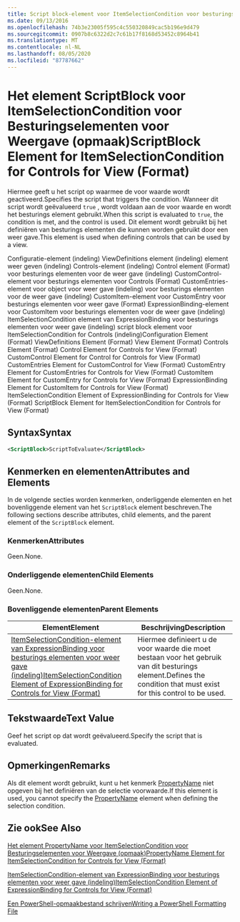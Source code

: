 ```yaml
---
title: Script block-element voor ItemSelectionCondition voor besturings elementen voor weer gave (indeling) | Microsoft Docs
ms.date: 09/13/2016
ms.openlocfilehash: 74b3e23005f595c4c550320849cac5b196e9d479
ms.sourcegitcommit: 0907b8c6322d2c7c61b17f8168d53452c8964b41
ms.translationtype: MT
ms.contentlocale: nl-NL
ms.lasthandoff: 08/05/2020
ms.locfileid: "87787662"
---
```

# <a name="scriptblock-element-for-itemselectioncondition-for-controls-for-view-format"></a><span data-ttu-id="d70d5-102">Het element ScriptBlock voor ItemSelectionCondition voor Besturingselementen voor Weergave (opmaak)</span><span class="sxs-lookup"><span data-stu-id="d70d5-102">ScriptBlock Element for ItemSelectionCondition for Controls for View (Format)</span></span>

<span data-ttu-id="d70d5-103">Hiermee geeft u het script op waarmee de voor waarde wordt geactiveerd.</span><span class="sxs-lookup"><span data-stu-id="d70d5-103">Specifies the script that triggers the condition.</span></span> <span data-ttu-id="d70d5-104">Wanneer dit script wordt geëvalueerd `true` , wordt voldaan aan de voor waarde en wordt het besturings element gebruikt.</span><span class="sxs-lookup"><span data-stu-id="d70d5-104">When this script is evaluated to `true`, the condition is met, and the control is used.</span></span> <span data-ttu-id="d70d5-105">Dit element wordt gebruikt bij het definiëren van besturings elementen die kunnen worden gebruikt door een weer gave.</span><span class="sxs-lookup"><span data-stu-id="d70d5-105">This element is used when defining controls that can be used by a view.</span></span>

<span data-ttu-id="d70d5-106">Configuratie-element (indeling) ViewDefinitions element (indeling) element weer geven (indeling) Controls-element (indeling) Control element (Format) voor besturings elementen voor de weer gave (indeling) CustomControl-element voor besturings elementen voor Controls (Format) CustomEntries-element voor object voor weer gave (indeling) voor besturings elementen voor de weer gave (indeling) CustomItem-element voor CustomEntry voor besturings elementen voor weer gave (Format) ExpressionBinding-element voor CustomItem voor besturings elementen voor de weer gave (indeling) ItemSelectionCondition element van ExpressionBinding voor besturings elementen voor weer gave (indeling) script block element voor ItemSelectionCondition for Controls (indeling)</span><span class="sxs-lookup"><span data-stu-id="d70d5-106">Configuration Element (Format) ViewDefinitions Element (Format) View Element (Format) Controls Element (Format) Control Element for Controls for View (Format) CustomControl Element for Control for Controls for View (Format) CustomEntries Element for CustomControl for View (Format) CustomEntry Element for CustomEntries for Controls for View (Format) CustomItem Element for CustomEntry for Controls for View (Format) ExpressionBinding Element for CustomItem for Controls for View (Format) ItemSelectionCondition Element of ExpressionBinding for Controls for View (Format) ScriptBlock Element for ItemSelectionCondition for Controls for View (Format)</span></span>

## <a name="syntax"></a><span data-ttu-id="d70d5-107">Syntax</span><span class="sxs-lookup"><span data-stu-id="d70d5-107">Syntax</span></span>

```xml
<ScriptBlock>ScriptToEvaluate</ScriptBlock>
```

## <a name="attributes-and-elements"></a><span data-ttu-id="d70d5-108">Kenmerken en elementen</span><span class="sxs-lookup"><span data-stu-id="d70d5-108">Attributes and Elements</span></span>

<span data-ttu-id="d70d5-109">In de volgende secties worden kenmerken, onderliggende elementen en het bovenliggende element van het `ScriptBlock` element beschreven.</span><span class="sxs-lookup"><span data-stu-id="d70d5-109">The following sections describe attributes, child elements, and the parent element of the `ScriptBlock` element.</span></span>

### <a name="attributes"></a><span data-ttu-id="d70d5-110">Kenmerken</span><span class="sxs-lookup"><span data-stu-id="d70d5-110">Attributes</span></span>

<span data-ttu-id="d70d5-111">Geen.</span><span class="sxs-lookup"><span data-stu-id="d70d5-111">None.</span></span>

### <a name="child-elements"></a><span data-ttu-id="d70d5-112">Onderliggende elementen</span><span class="sxs-lookup"><span data-stu-id="d70d5-112">Child Elements</span></span>

<span data-ttu-id="d70d5-113">Geen.</span><span class="sxs-lookup"><span data-stu-id="d70d5-113">None.</span></span>

### <a name="parent-elements"></a><span data-ttu-id="d70d5-114">Bovenliggende elementen</span><span class="sxs-lookup"><span data-stu-id="d70d5-114">Parent Elements</span></span>

|<span data-ttu-id="d70d5-115">Element</span><span class="sxs-lookup"><span data-stu-id="d70d5-115">Element</span></span>|<span data-ttu-id="d70d5-116">Beschrijving</span><span class="sxs-lookup"><span data-stu-id="d70d5-116">Description</span></span>|
|-------------|-----------------|
|[<span data-ttu-id="d70d5-117">ItemSelectionCondition-element van ExpressionBinding voor besturings elementen voor weer gave (indeling)</span><span class="sxs-lookup"><span data-stu-id="d70d5-117">ItemSelectionCondition Element of ExpressionBinding for Controls for View (Format)</span></span>](./itemselectioncondition-element-for-expressionbinding-for-controls-for-view-format.md)|<span data-ttu-id="d70d5-118">Hiermee definieert u de voor waarde die moet bestaan voor het gebruik van dit besturings element.</span><span class="sxs-lookup"><span data-stu-id="d70d5-118">Defines the condition that must exist for this control to be used.</span></span>|

## <a name="text-value"></a><span data-ttu-id="d70d5-119">Tekstwaarde</span><span class="sxs-lookup"><span data-stu-id="d70d5-119">Text Value</span></span>

<span data-ttu-id="d70d5-120">Geef het script op dat wordt geëvalueerd.</span><span class="sxs-lookup"><span data-stu-id="d70d5-120">Specify the script that is evaluated.</span></span>

## <a name="remarks"></a><span data-ttu-id="d70d5-121">Opmerkingen</span><span class="sxs-lookup"><span data-stu-id="d70d5-121">Remarks</span></span>

<span data-ttu-id="d70d5-122">Als dit element wordt gebruikt, kunt u het kenmerk [PropertyName](./propertyname-element-for-itemselectioncondition-for-controls-for-view-format.md) niet opgeven bij het definiëren van de selectie voorwaarde.</span><span class="sxs-lookup"><span data-stu-id="d70d5-122">If this element is used, you cannot specify the [PropertyName](./propertyname-element-for-itemselectioncondition-for-controls-for-view-format.md) element when defining the selection condition.</span></span>

## <a name="see-also"></a><span data-ttu-id="d70d5-123">Zie ook</span><span class="sxs-lookup"><span data-stu-id="d70d5-123">See Also</span></span>

[<span data-ttu-id="d70d5-124">Het element PropertyName voor ItemSelectionCondition voor Besturingselementen voor Weergave (opmaak)</span><span class="sxs-lookup"><span data-stu-id="d70d5-124">PropertyName Element for ItemSelectionCondition for Controls for View (Format)</span></span>](./propertyname-element-for-itemselectioncondition-for-controls-for-view-format.md)

[<span data-ttu-id="d70d5-125">ItemSelectionCondition-element van ExpressionBinding voor besturings elementen voor weer gave (indeling)</span><span class="sxs-lookup"><span data-stu-id="d70d5-125">ItemSelectionCondition Element of ExpressionBinding for Controls for View (Format)</span></span>](./itemselectioncondition-element-for-expressionbinding-for-controls-for-view-format.md)

[<span data-ttu-id="d70d5-126">Een PowerShell-opmaakbestand schrijven</span><span class="sxs-lookup"><span data-stu-id="d70d5-126">Writing a PowerShell Formatting File</span></span>](./writing-a-powershell-formatting-file.md)

